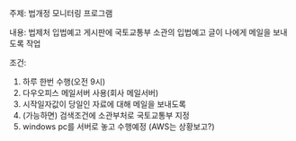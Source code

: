주제: 법개정 모니터링 프로그램

내용: 법제처 입법예고 게시판에 국토교통부 소관의 입법예고 글이 나에게 메일을 보내도록 작업

조건:
  1. 하루 한번 수행(오전 9시)
  2. 다우오피스 메일서버 사용(회사 메일서버)
  3. 시작일자값이 당일인 자료에 대해 메일을 보내도록
  4. (가능하면) 검색조건에 소관부처로 국토교통부 지정
  5. windows pc를 서버로 놓고 수행예정 (AWS는 상황보고?)
